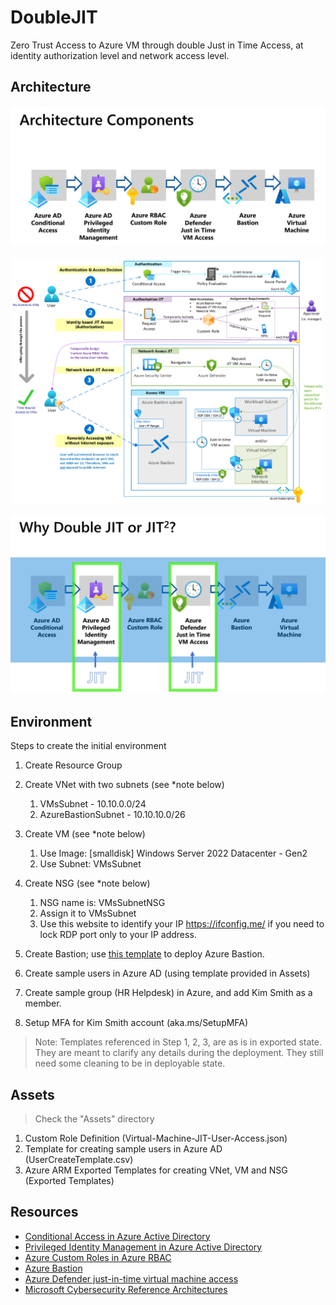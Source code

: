 # DoubleJIT
Zero Trust Access to Azure VM through double Just in Time Access, at identity authorization level and network access level.

## Architecture

![Architecture Components](./Media/DoubleJITArchComp.png)

![Architecture Diagram](./Media/DoubleJITArchDiag.png)

![JIT](./Media/DoubleJITorJIT2.png)

## Environment
Steps to create the initial environment

1. Create Resource Group

2. Create VNet with two subnets
   (see *note below)
   1. VMsSubnet - 10.10.0.0/24
   2. AzureBastionSubnet - 10.10.10.0/26

3. Create VM
   (see *note below)
   1. Use Image: [smalldisk] Windows Server 2022 Datacenter - Gen2
   2. Use Subnet: VMsSubnet

4. Create NSG
   (see *note below)
   1. NSG name is: VMsSubnetNSG
   2. Assign it to VMsSubnet
   3. Use this website to identify your IP https://ifconfig.me/ if you need to lock RDP port only to your IP address.

5. Create Bastion; use [this template](https://github.com/husamhilal/IaC/tree/main/ARM/AzureBastion) to deploy Azure Bastion.

6. Create sample users in Azure AD (using template provided in Assets)

7. Create sample group (HR Helpdesk) in Azure, and add Kim Smith as a member.
   
8. Setup MFA for Kim Smith account (aka.ms/SetupMFA)

> Note: Templates referenced in Step 1, 2, 3, are as is in exported state. They are meant to clarify any details during the deployment. They still need some cleaning to be in deployable state.

## Assets

> Check the "Assets" directory
1. Custom Role Definition (Virtual-Machine-JIT-User-Access.json)
2. Template for creating sample users in Azure AD (UserCreateTemplate.csv)
3. Azure ARM Exported Templates for creating VNet, VM and NSG (Exported Templates)


## Resources
- [Conditional Access in Azure Active Directory](https://docs.microsoft.com/azure/active-directory/conditional-access/overview)
- [Privileged Identity Management in Azure Active Directory](https://docs.microsoft.com/azure/active-directory/privileged-identity-management/pim-configure)
- [Azure Custom Roles in Azure RBAC](https://docs.microsoft.com/azure/role-based-access-control/custom-roles)
- [Azure Bastion](https://docs.microsoft.com/azure/bastion/bastion-overview)
- [Azure Defender just-in-time virtual machine access](https://docs.microsoft.com/azure/security-center/just-in-time-explained)
- [Microsoft Cybersecurity Reference Architectures](https://docs.microsoft.com/security/cybersecurity-reference-architecture/mcra)